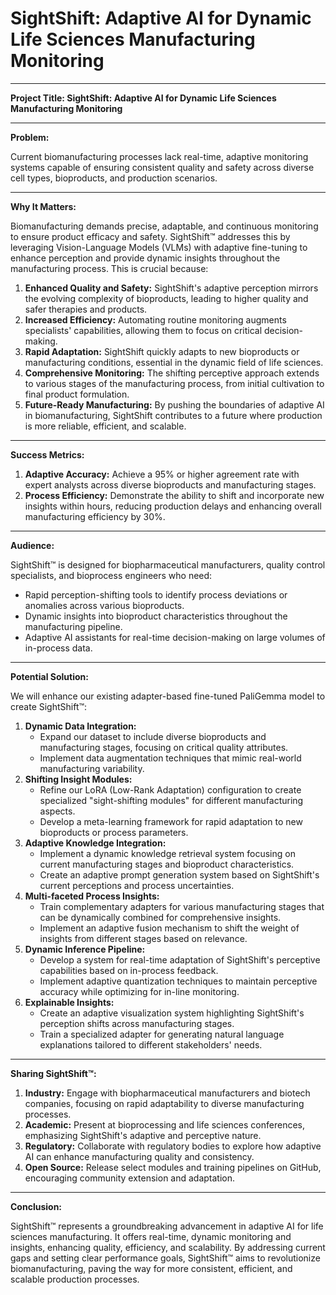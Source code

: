 # SightShift: Adaptive AI for Dynamic Life Sciences Manufacturing Monitoring

---

**Project Title: SightShift: Adaptive AI for Dynamic Life Sciences Manufacturing Monitoring**

---

**Problem:**

Current biomanufacturing processes lack real-time, adaptive monitoring systems capable of ensuring consistent quality and safety across diverse cell types, bioproducts, and production scenarios.

---

**Why It Matters:**

Biomanufacturing demands precise, adaptable, and continuous monitoring to ensure product efficacy and safety. SightShift™ addresses this by leveraging Vision-Language Models (VLMs) with adaptive fine-tuning to enhance perception and provide dynamic insights throughout the manufacturing process. This is crucial because:

1. **Enhanced Quality and Safety:** SightShift's adaptive perception mirrors the evolving complexity of bioproducts, leading to higher quality and safer therapies and products.
2. **Increased Efficiency:** Automating routine monitoring augments specialists' capabilities, allowing them to focus on critical decision-making.
3. **Rapid Adaptation:** SightShift quickly adapts to new bioproducts or manufacturing conditions, essential in the dynamic field of life sciences.
4. **Comprehensive Monitoring:** The shifting perceptive approach extends to various stages of the manufacturing process, from initial cultivation to final product formulation.
5. **Future-Ready Manufacturing:** By pushing the boundaries of adaptive AI in biomanufacturing, SightShift contributes to a future where production is more reliable, efficient, and scalable.

---

**Success Metrics:**

1. **Adaptive Accuracy:** Achieve a 95% or higher agreement rate with expert analysts across diverse bioproducts and manufacturing stages.
2. **Process Efficiency:** Demonstrate the ability to shift and incorporate new insights within hours, reducing production delays and enhancing overall manufacturing efficiency by 30%.

---

**Audience:**

SightShift™ is designed for biopharmaceutical manufacturers, quality control specialists, and bioprocess engineers who need:

- Rapid perception-shifting tools to identify process deviations or anomalies across various bioproducts.
- Dynamic insights into bioproduct characteristics throughout the manufacturing pipeline.
- Adaptive AI assistants for real-time decision-making on large volumes of in-process data.

---

**Potential Solution:**

We will enhance our existing adapter-based fine-tuned PaliGemma model to create SightShift™:

1. **Dynamic Data Integration:**
   - Expand our dataset to include diverse bioproducts and manufacturing stages, focusing on critical quality attributes.
   - Implement data augmentation techniques that mimic real-world manufacturing variability.
2. **Shifting Insight Modules:**
   - Refine our LoRA (Low-Rank Adaptation) configuration to create specialized "sight-shifting modules" for different manufacturing aspects.
   - Develop a meta-learning framework for rapid adaptation to new bioproducts or process parameters.
3. **Adaptive Knowledge Integration:**
   - Implement a dynamic knowledge retrieval system focusing on current manufacturing stages and bioproduct characteristics.
   - Create an adaptive prompt generation system based on SightShift's current perceptions and process uncertainties.
4. **Multi-faceted Process Insights:**
   - Train complementary adapters for various manufacturing stages that can be dynamically combined for comprehensive insights.
   - Implement an adaptive fusion mechanism to shift the weight of insights from different stages based on relevance.
5. **Dynamic Inference Pipeline:**
   - Develop a system for real-time adaptation of SightShift's perceptive capabilities based on in-process feedback.
   - Implement adaptive quantization techniques to maintain perceptive accuracy while optimizing for in-line monitoring.
6. **Explainable Insights:**
   - Create an adaptive visualization system highlighting SightShift's perception shifts across manufacturing stages.
   - Train a specialized adapter for generating natural language explanations tailored to different stakeholders' needs.

---

**Sharing SightShift™:**

1. **Industry:** Engage with biopharmaceutical manufacturers and biotech companies, focusing on rapid adaptability to diverse manufacturing processes.
2. **Academic:** Present at bioprocessing and life sciences conferences, emphasizing SightShift's adaptive and perceptive nature.
3. **Regulatory:** Collaborate with regulatory bodies to explore how adaptive AI can enhance manufacturing quality and consistency.
4. **Open Source:** Release select modules and training pipelines on GitHub, encouraging community extension and adaptation.

---

**Conclusion:**

SightShift™ represents a groundbreaking advancement in adaptive AI for life sciences manufacturing. It offers real-time, dynamic monitoring and insights, enhancing quality, efficiency, and scalability. By addressing current gaps and setting clear performance goals, SightShift™ aims to revolutionize biomanufacturing, paving the way for more consistent, efficient, and scalable production processes.